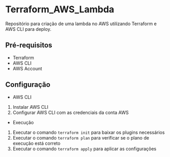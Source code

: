 # Terraform_AWS_Lambda

Repositório para criação de uma lambda no AWS utilizando Terraform e AWS CLI para deploy.

## Pré-requisitos

- Terraform
- AWS CLI
- AWS Account

## Configuração

- AWS CLI

1. Instalar AWS CLI
2. Configurar AWS CLI com as credenciais da conta AWS

- Execução

1. Executar o comando `terraform init` para baixar os plugins necessários
2. Executar o comando `terraform plan` para verificar se o plano de execução está correto
3. Executar o comando `terraform apply` para aplicar as configurações
